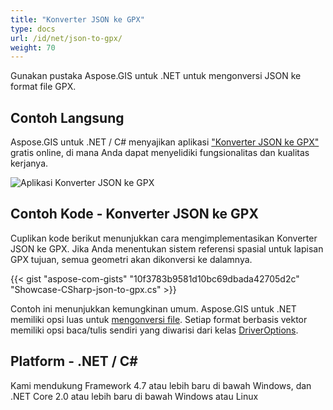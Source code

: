 ```yaml
---
title: "Konverter JSON ke GPX"
type: docs
url: /id/net/json-to-gpx/
weight: 70
---
```


Gunakan pustaka Aspose.GIS untuk .NET untuk mengonversi JSON ke format file GPX.

## **Contoh Langsung**

Aspose.GIS untuk .NET / C# menyajikan aplikasi ["Konverter JSON ke GPX"](https://products.aspose.app/gis/conversion/json-to-gpx) gratis online, di mana Anda dapat menyelidiki fungsionalitas dan kualitas kerjanya.

![Aplikasi Konverter JSON ke GPX](conversion.png)

## **Contoh Kode - Konverter JSON ke GPX**

Cuplikan kode berikut menunjukkan cara mengimplementasikan Konverter JSON ke GPX. Jika Anda menentukan sistem referensi spasial untuk lapisan GPX tujuan, semua geometri akan dikonversi ke dalamnya. 

{{< gist "aspose-com-gists" "10f3783b9581d10bc69dbada42705d2c" "Showcase-CSharp-json-to-gpx.cs" >}}

Contoh ini menunjukkan kemungkinan umum. Aspose.GIS untuk .NET memiliki opsi luas untuk [mengonversi file](https://docs.aspose.com/gis/net/vector-layers/). Setiap format berbasis vektor memiliki opsi baca/tulis sendiri yang diwarisi dari kelas [DriverOptions](https://reference.aspose.com/gis/net/aspose.gis/driveroptions).

## **Platform - .NET / C#**

Kami mendukung Framework 4.7 atau lebih baru di bawah Windows, dan .NET Core 2.0 atau lebih baru di bawah Windows atau Linux
